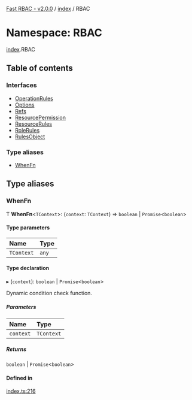 [Fast RBAC - v2.0.0](../README.md) / [index](index.md) / RBAC

# Namespace: RBAC

[index](index.md).RBAC

## Table of contents

### Interfaces

- [OperationRules](../interfaces/index.RBAC.OperationRules.md)
- [Options](../interfaces/index.RBAC.Options.md)
- [Refs](../interfaces/index.RBAC.Refs.md)
- [ResourcePermission](../interfaces/index.RBAC.ResourcePermission.md)
- [ResourceRules](../interfaces/index.RBAC.ResourceRules.md)
- [RoleRules](../interfaces/index.RBAC.RoleRules.md)
- [RulesObject](../interfaces/index.RBAC.RulesObject.md)

### Type aliases

- [WhenFn](index.RBAC.md#whenfn)

## Type aliases

### WhenFn

Ƭ **WhenFn**<`TContext`\>: (`context`: `TContext`) => `boolean` \| `Promise`<`boolean`\>

#### Type parameters

| Name       | Type  |
| :--------- | :---- |
| `TContext` | `any` |

#### Type declaration

▸ (`context`): `boolean` \| `Promise`<`boolean`\>

Dynamic condition check function.

##### Parameters

| Name      | Type       |
| :-------- | :--------- |
| `context` | `TContext` |

##### Returns

`boolean` \| `Promise`<`boolean`\>

#### Defined in

[index.ts:216](https://github.com/SkeLLLa/fast-rbac/blob/5bc3a55/src/index.ts#L216)
